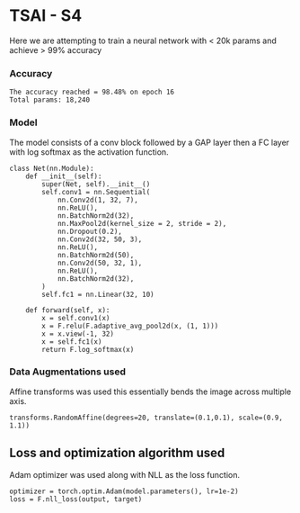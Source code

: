 # TSAI - S4

Here we are attempting to train a neural network with < 20k params and achieve > 99% accuracy

### Accuracy

```The accuracy reached = 
The accuracy reached = 98.48% on epoch 16 
Total params: 18,240
```

### Model

The model consists of a conv block followed by a GAP layer then a FC layer with log softmax as the activation function.

```
class Net(nn.Module):
    def __init__(self):
        super(Net, self).__init__()
        self.conv1 = nn.Sequential(
            nn.Conv2d(1, 32, 7),
            nn.ReLU(),
            nn.BatchNorm2d(32),
            nn.MaxPool2d(kernel_size = 2, stride = 2),
            nn.Dropout(0.2),
            nn.Conv2d(32, 50, 3),
            nn.ReLU(),
            nn.BatchNorm2d(50),
            nn.Conv2d(50, 32, 1),
            nn.ReLU(),
            nn.BatchNorm2d(32),
        )
        self.fc1 = nn.Linear(32, 10)

    def forward(self, x):
        x = self.conv1(x)
        x = F.relu(F.adaptive_avg_pool2d(x, (1, 1)))
        x = x.view(-1, 32)
        x = self.fc1(x)
        return F.log_softmax(x)
```

### Data Augmentations used

Affine transforms was used this essentially bends the image across multiple axis.

```
transforms.RandomAffine(degrees=20, translate=(0.1,0.1), scale=(0.9, 1.1))
```

## Loss and optimization algorithm used

Adam optimizer was used along with NLL as the loss function.

```
optimizer = torch.optim.Adam(model.parameters(), lr=1e-2)
loss = F.nll_loss(output, target)
```

